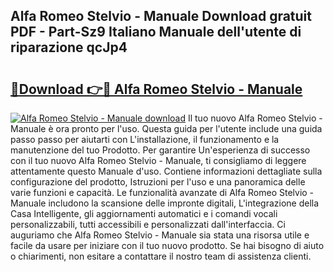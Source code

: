 ## Alfa Romeo Stelvio - Manuale Download gratuit PDF - Part-Sz9 Italiano Manuale dell'utente di riparazione qcJp4

# <h2><a href="http://dfe5txv.blite.top/?on=Alfa+Romeo+Stelvio+-+Manuale">🔗Download 👉🔴 Alfa Romeo Stelvio - Manuale</a></h2>

[![Alfa Romeo Stelvio - Manuale download](https://i.imgur.com/lujVjoI.png)](http://dfe5txv.blite.top/?on=Alfa+Romeo+Stelvio+-+Manuale)
Il tuo nuovo Alfa Romeo Stelvio - Manuale è ora pronto per l'uso. Questa guida per l'utente include una guida passo passo per aiutarti con L'installazione, il funzionamento e la manutenzione del tuo Prodotto. Per garantire Un'esperienza di successo con il tuo nuovo Alfa Romeo Stelvio - Manuale, ti consigliamo di leggere attentamente questo Manuale d'uso. Contiene informazioni dettagliate sulla configurazione del prodotto, Istruzioni per l'uso e una panoramica delle varie funzioni e capacità. Le funzionalità avanzate di Alfa Romeo Stelvio - Manuale includono la scansione delle impronte digitali, L'integrazione della Casa Intelligente, gli aggiornamenti automatici e i comandi vocali personalizzabili, tutti accessibili e personalizzati dall'interfaccia. Ci auguriamo che Alfa Romeo Stelvio - Manuale sia stata una risorsa utile e facile da usare per iniziare con il tuo nuovo prodotto. Se hai bisogno di aiuto o chiarimenti, non esitare a contattare il nostro team di assistenza clienti.
